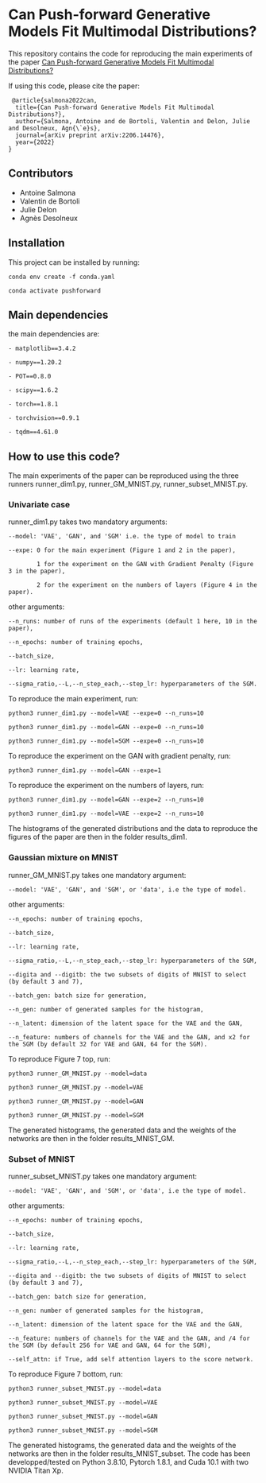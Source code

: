 #  Can Push-forward Generative Models Fit Multimodal Distributions?

This repository contains the code for reproducing the main experiments of the paper [Can Push-forward Generative Models Fit Multimodal Distributions?](https://arxiv.org/abs/2206.14476)



If using this code, please cite the paper:

<pre><code> @article{salmona2022can,
  title={Can Push-forward Generative Models Fit Multimodal Distributions?},
  author={Salmona, Antoine and de Bortoli, Valentin and Delon, Julie and Desolneux, Agn{\`e}s},
  journal={arXiv preprint arXiv:2206.14476},
  year={2022}
}  </code></pre>

## Contributors

- Antoine Salmona
- Valentin de Bortoli
- Julie Delon
- Agnès Desolneux


## Installation

This project can be installed by running:

    conda env create -f conda.yaml

    conda activate pushforward


## Main dependencies

the main dependencies are: 

    - matplotlib==3.4.2

    - numpy==1.20.2

    - POT==0.8.0

    - scipy==1.6.2

    - torch==1.8.1

    - torchvision==0.9.1

    - tqdm==4.61.0


## How to use this code?

The main experiments of the paper can be reproduced using the three runners 
runner_dim1.py, runner_GM_MNIST.py, runner_subset_MNIST.py. 

### Univariate case

runner_dim1.py takes two mandatory arguments: 


    --model: 'VAE', 'GAN', and 'SGM' i.e. the type of model to train

    --expe: 0 for the main experiment (Figure 1 and 2 in the paper), 

            1 for the experiment on the GAN with Gradient Penalty (Figure 3 in the paper),

            2 for the experiment on the numbers of layers (Figure 4 in the paper).

other arguments: 


    --n_runs: number of runs of the experiments (default 1 here, 10 in the paper),

    --n_epochs: number of training epochs,

    --batch_size,

    --lr: learning rate,

    --sigma_ratio,--L,--n_step_each,--step_lr: hyperparameters of the SGM.

To reproduce the main experiment, run: 

    python3 runner_dim1.py --model=VAE --expe=0 --n_runs=10 

    python3 runner_dim1.py --model=GAN --expe=0 --n_runs=10 

    python3 runner_dim1.py --model=SGM --expe=0 --n_runs=10 


To reproduce the experiment on the GAN with gradient penalty, run: 

    python3 runner_dim1.py --model=GAN --expe=1


To reproduce the experiment on the numbers of layers, run: 

    python3 runner_dim1.py --model=GAN --expe=2 --n_runs=10

    python3 runner_dim1.py --model=VAE --expe=2 --n_runs=10

The histograms of the generated distributions and the data to reproduce the figures 
of the paper are then in the folder results_dim1. 

### Gaussian mixture on MNIST 

runner_GM_MNIST.py takes one mandatory argument: 

    --model: 'VAE', 'GAN', and 'SGM', or 'data', i.e the type of model.

other arguments: 

    --n_epochs: number of training epochs,

    --batch_size,

    --lr: learning rate,

    --sigma_ratio,--L,--n_step_each,--step_lr: hyperparameters of the SGM,   

    --digita and --digitb: the two subsets of digits of MNIST to select (by default 3 and 7),

    --batch_gen: batch size for generation,

    --n_gen: number of generated samples for the histogram,

    --n_latent: dimension of the latent space for the VAE and the GAN,

    --n_feature: numbers of channels for the VAE and the GAN, and x2 for the SGM (by default 32 for VAE and GAN, 64 for the SGM).

To reproduce Figure 7 top, run: 

    python3 runner_GM_MNIST.py --model=data

    python3 runner_GM_MNIST.py --model=VAE

    python3 runner_GM_MNIST.py --model=GAN

    python3 runner_GM_MNIST.py --model=SGM

The generated histograms, the generated data and the weights of the networks are then in the folder results_MNIST_GM. 



### Subset of MNIST 

runner_subset_MNIST.py takes one mandatory argument: 

    --model: 'VAE', 'GAN', and 'SGM', or 'data', i.e the type of model.

other arguments: 

    --n_epochs: number of training epochs,

    --batch_size,

    --lr: learning rate,

    --sigma_ratio,--L,--n_step_each,--step_lr: hyperparameters of the SGM,   

    --digita and --digitb: the two subsets of digits of MNIST to select (by default 3 and 7),

    --batch_gen: batch size for generation,

    --n_gen: number of generated samples for the histogram,

    --n_latent: dimension of the latent space for the VAE and the GAN,

    --n_feature: numbers of channels for the VAE and the GAN, and /4 for the SGM (by default 256 for VAE and GAN, 64 for the SGM),

    --self_attn: if True, add self attention layers to the score network. 

To reproduce Figure 7 bottom, run: 

    python3 runner_subset_MNIST.py --model=data

    python3 runner_subset_MNIST.py --model=VAE

    python3 runner_subset_MNIST.py --model=GAN

    python3 runner_subset_MNIST.py --model=SGM

The generated histograms, the generated data and the weights of the networks are then in the folder results_MNIST_subset. 
The code has been developped/tested on Python 3.8.10, Pytorch 1.8.1, and Cuda 10.1 with two NVIDIA Titan Xp. 
